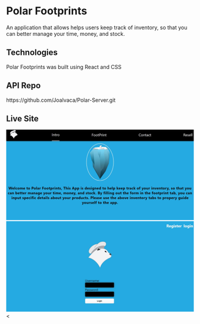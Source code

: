 # Polar Footprints

An application that allows helps users keep track of inventory, so that you can better manage your time, money, and stock.

## Technologies

Polar Footprints was built using React and CSS

## API Repo

<div>https://github.com/Joalvaca/Polar-Server.git</div>

## Live Site

<div><img src="src/images/PolarHome.jpg" alt="Homepage"><div>
<div><img src="src/images/Polarlogin.jpg" alt="Polarlogin"><div>
<
